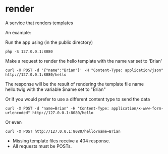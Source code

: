 # render
A service that renders templates

An example:

Run the app using (in the public directory)
    
    php -S 127.0.0.1:8080 

Make a request to render the hello template with the name var set to 'Brian'

    curl -X POST -d '{"name":"Brian"}' -H "Content-Type: application/json" http://127.0.0.1:8080/hello
    
The response will be the result of rendering the template file name hello.twig with the variable $name set to "Brian"

Or if you would prefer to use a different content type to send the data

    curl -X POST -d "name=Brian" -H "Content-Type: application/x-www-form-urlencoded" http://127.0.0.1:8080/hello
    
Or even
    
    curl -X POST http://127.0.0.1:8080/hello?name=Brian


* Missing template files receive a 404 response. 
* All requests must be POSTs.
